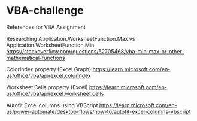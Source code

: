 # VBA-challenge

References for VBA Assignment

Researching Application.WorksheetFunction.Max vs Application.WorksheetFunction.Min
  https://stackoverflow.com/questions/52705468/vba-min-max-or-other-mathematical-functions

ColorIndex property (Excel Graph)
  https://learn.microsoft.com/en-us/office/vba/api/excel.colorindex

Worksheet.Cells property (Excel)
  https://learn.microsoft.com/en-us/office/vba/api/excel.worksheet.cells

Autofit Excel columns using VBScript
  https://learn.microsoft.com/en-us/power-automate/desktop-flows/how-to/autofit-excel-columns-vbscript
